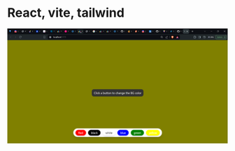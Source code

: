 # React, vite, tailwind


![Alt text](https://github.com/pa-one55/React-Projects/blob/main/04bgChanger/Screenshot%202024-06-19%20172445.png?raw=true)
